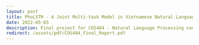 ```yaml
---
layout: post
title: PhoLSTM - A Joint Multi-task Model in Vietnamese Natural Language Processing
date: 2022-05-03
description: Final project for COS484 - Natural Language Processing course. (Spring 2022)
redirect: /assets/pdf/COS484_Final_Report.pdf
---
```

